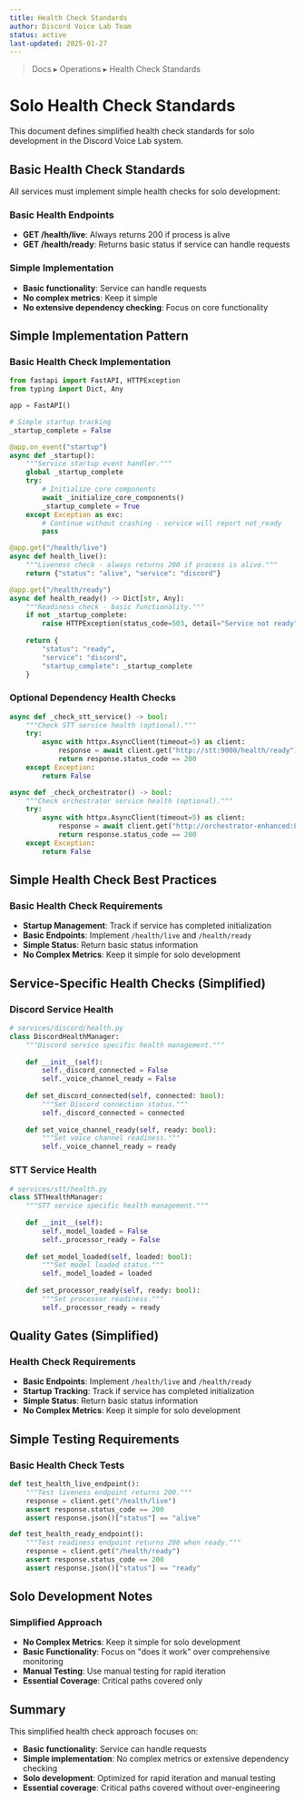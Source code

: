 ```yaml
---
title: Health Check Standards
author: Discord Voice Lab Team
status: active
last-updated: 2025-01-27
---
```


<!-- markdownlint-disable-next-line MD041 -->
> Docs ▸ Operations ▸ Health Check Standards

# Solo Health Check Standards

This document defines simplified health check standards for solo development in the Discord Voice Lab system.

## Basic Health Check Standards

All services must implement simple health checks for solo development:

### Basic Health Endpoints

-  **GET /health/live**: Always returns 200 if process is alive
-  **GET /health/ready**: Returns basic status if service can handle requests

### Simple Implementation

-  **Basic functionality**: Service can handle requests
-  **No complex metrics**: Keep it simple
-  **No extensive dependency checking**: Focus on core functionality

## Simple Implementation Pattern

### Basic Health Check Implementation

```python
from fastapi import FastAPI, HTTPException
from typing import Dict, Any

app = FastAPI()

# Simple startup tracking
_startup_complete = False

@app.on_event("startup")
async def _startup():
    """Service startup event handler."""
    global _startup_complete
    try:
        # Initialize core components
        await _initialize_core_components()
        _startup_complete = True
    except Exception as exc:
        # Continue without crashing - service will report not_ready
        pass

@app.get("/health/live")
async def health_live():
    """Liveness check - always returns 200 if process is alive."""
    return {"status": "alive", "service": "discord"}

@app.get("/health/ready")
async def health_ready() -> Dict[str, Any]:
    """Readiness check - basic functionality."""
    if not _startup_complete:
        raise HTTPException(status_code=503, detail="Service not ready")
    
    return {
        "status": "ready",
        "service": "discord",
        "startup_complete": _startup_complete
    }
```

### Optional Dependency Health Checks

```python
async def _check_stt_service() -> bool:
    """Check STT service health (optional)."""
    try:
        async with httpx.AsyncClient(timeout=5) as client:
            response = await client.get("http://stt:9000/health/ready")
            return response.status_code == 200
    except Exception:
        return False

async def _check_orchestrator() -> bool:
    """Check orchestrator service health (optional)."""
    try:
        async with httpx.AsyncClient(timeout=5) as client:
            response = await client.get("http://orchestrator-enhanced:8200/health/ready")
            return response.status_code == 200
    except Exception:
        return False
```

## Simple Health Check Best Practices

### Basic Health Check Requirements

-  **Startup Management**: Track if service has completed initialization
-  **Basic Endpoints**: Implement `/health/live` and `/health/ready`
-  **Simple Status**: Return basic status information
-  **No Complex Metrics**: Keep it simple for solo development

## Service-Specific Health Checks (Simplified)

### Discord Service Health

```python
# services/discord/health.py
class DiscordHealthManager:
    """Discord service specific health management."""
    
    def __init__(self):
        self._discord_connected = False
        self._voice_channel_ready = False
    
    def set_discord_connected(self, connected: bool):
        """Set Discord connection status."""
        self._discord_connected = connected
    
    def set_voice_channel_ready(self, ready: bool):
        """Set voice channel readiness."""
        self._voice_channel_ready = ready
```

### STT Service Health

```python
# services/stt/health.py
class STTHealthManager:
    """STT service specific health management."""
    
    def __init__(self):
        self._model_loaded = False
        self._processor_ready = False
    
    def set_model_loaded(self, loaded: bool):
        """Set model loaded status."""
        self._model_loaded = loaded
    
    def set_processor_ready(self, ready: bool):
        """Set processor readiness."""
        self._processor_ready = ready
```

## Quality Gates (Simplified)

### Health Check Requirements

-  **Basic Endpoints**: Implement `/health/live` and `/health/ready`
-  **Startup Tracking**: Track if service has completed initialization
-  **Simple Status**: Return basic status information
-  **No Complex Metrics**: Keep it simple for solo development

## Simple Testing Requirements

### Basic Health Check Tests

```python
def test_health_live_endpoint():
    """Test liveness endpoint returns 200."""
    response = client.get("/health/live")
    assert response.status_code == 200
    assert response.json()["status"] == "alive"

def test_health_ready_endpoint():
    """Test readiness endpoint returns 200 when ready."""
    response = client.get("/health/ready")
    assert response.status_code == 200
    assert response.json()["status"] == "ready"
```

## Solo Development Notes

### Simplified Approach

-  **No Complex Metrics**: Keep it simple for solo development
-  **Basic Functionality**: Focus on "does it work" over comprehensive monitoring
-  **Manual Testing**: Use manual testing for rapid iteration
-  **Essential Coverage**: Critical paths covered only

## Summary

This simplified health check approach focuses on:

-  **Basic functionality**: Service can handle requests
-  **Simple implementation**: No complex metrics or extensive dependency checking
-  **Solo development**: Optimized for rapid iteration and manual testing
-  **Essential coverage**: Critical paths covered without over-engineering
